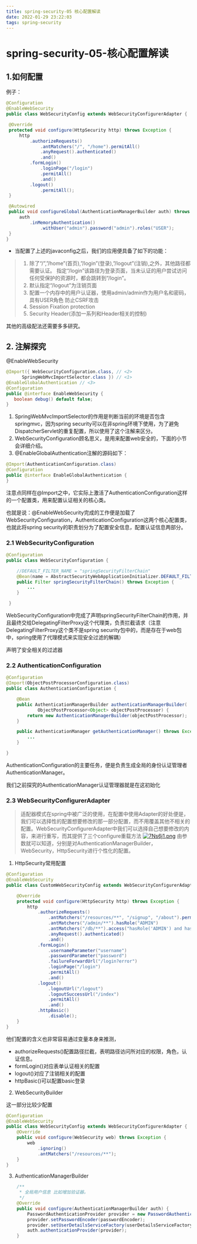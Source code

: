 ```yaml
---
title: spring-security-05 核心配置解读 
date: 2022-01-29 23:22:03
tags: spring-security
---  
```

 # spring-security-05-核心配置解读 
 

 ## 1.如何配置   

 例子：
 ```java
 @Configuration
@EnableWebSecurity
public class WebSecurityConfig extends WebSecurityConfigurerAdapter {

  @Override
  protected void configure(HttpSecurity http) throws Exception {
      http
          .authorizeRequests()
              .antMatchers("/", "/home").permitAll()
              .anyRequest().authenticated()
              .and()
          .formLogin()
              .loginPage("/login")
              .permitAll()
              .and()
          .logout()
              .permitAll();
  }

  @Autowired
  public void configureGlobal(AuthenticationManagerBuilder auth) throws Exception {
      auth
          .inMemoryAuthentication()
              .withUser("admin").password("admin").roles("USER");
  }
}
 ```

- 当配置了上述的javaconfig之后，我们的应用便具备了如下的功能：
>1. 除了“/”,”/home”(首页),”/login”(登录),”/logout”(注销),之外，其他路径都需要认证。
指定“/login”该路径为登录页面，当未认证的用户尝试访问任何受保护的资源时，都会跳转到“/login”。
>2. 默认指定“/logout”为注销页面
>3. 配置一个内存中的用户认证器，使用admin/admin作为用户名和密码，具有USER角色
防止CSRF攻击
>4. Session Fixation protection
>5. Security Header(添加一系列和Header相关的控制)

其他的高级配法还需要多多研究。

## 2. 注解探究

@EnableWebSecurity
```java
@Import({ WebSecurityConfiguration.class, // <2>
      SpringWebMvcImportSelector.class }) // <1>
@EnableGlobalAuthentication // <3>
@Configuration
public @interface EnableWebSecurity {
   boolean debug() default false;
}
```
1. SpringWebMvcImportSelector的作用是判断当前的环境是否包含springmvc，因为spring security可以在非spring环境下使用，为了避免DispatcherServlet的重复配置，所以使用了这个注解来区分。
2. WebSecurityConfiguration顾名思义，是用来配置web安全的，下面的小节会详细介绍。
3. @EnableGlobalAuthentication注解的源码如下：

```java
@Import(AuthenticationConfiguration.class)
@Configuration
public @interface EnableGlobalAuthentication {
}
```

注意点同样在@Import之中，它实际上激活了AuthenticationConfiguration这样的一个配置类，用来配置认证相关的核心类。

也就是说：@EnableWebSecurity完成的工作便是加载了WebSecurityConfiguration，AuthenticationConfiguration这两个核心配置类，也就此将spring security的职责划分为了配置安全信息，配置认证信息两部分。

### 2.1 WebSecurityConfiguration
```java
@Configuration
public class WebSecurityConfiguration {

	//DEFAULT_FILTER_NAME = "springSecurityFilterChain"
	@Bean(name = AbstractSecurityWebApplicationInitializer.DEFAULT_FILTER_NAME)
    public Filter springSecurityFilterChain() throws Exception {
    	...
    }

 }
```
WebSecurityConfiguration中完成了声明springSecurityFilterChain的作用，并且最终交给DelegatingFilterProxy这个代理类，负责拦截请求（注意DelegatingFilterProxy这个类不是spring security包中的，而是存在于web包中，spring使用了代理模式来实现安全过滤的解耦）

声明了安全相关的过滤器

### 2.2 AuthenticationConfiguration

```java
@Configuration
@Import(ObjectPostProcessorConfiguration.class)
public class AuthenticationConfiguration {

  	@Bean
	public AuthenticationManagerBuilder authenticationManagerBuilder(
			ObjectPostProcessor<Object> objectPostProcessor) {
		return new AuthenticationManagerBuilder(objectPostProcessor);
	}

  	public AuthenticationManager getAuthenticationManager() throws Exception {
    	...
    }

}
```
AuthenticationConfiguration的主要任务，便是负责生成全局的身份认证管理者AuthenticationManager。

我们之前探究的AuthenticationManager认证管理器就是在这初始化

### 2.3 WebSecurityConfigurerAdapter
>适配器模式在spring中被广泛的使用，在配置中使用Adapter的好处便是，我们可以选择性的配置想要修改的那一部分配置，而不用覆盖其他不相关的配置。WebSecurityConfigurerAdapter中我们可以选择自己想要修改的内容，来进行重写，而其提供了三个configure重载方法
[![7Ns6j1.png](https://s4.ax1x.com/2022/01/16/7Ns6j1.png)](https://imgtu.com/i/7Ns6j1)
由参数就可以知道，分别是对AuthenticationManagerBuilder，WebSecurity，HttpSecurity进行个性化的配置。

1. HttpSecurity常用配置

```java
@Configuration
@EnableWebSecurity
public class CustomWebSecurityConfig extends WebSecurityConfigurerAdapter {

    @Override
    protected void configure(HttpSecurity http) throws Exception {
        http
            .authorizeRequests()
                .antMatchers("/resources/**", "/signup", "/about").permitAll()
                .antMatchers("/admin/**").hasRole("ADMIN")
                .antMatchers("/db/**").access("hasRole('ADMIN') and hasRole('DBA')")
                .anyRequest().authenticated()
                .and()
            .formLogin()
                .usernameParameter("username")
                .passwordParameter("password")
                .failureForwardUrl("/login?error")
                .loginPage("/login")
                .permitAll()
                .and()
            .logout()
                .logoutUrl("/logout")
                .logoutSuccessUrl("/index")
                .permitAll()
                .and()
            .httpBasic()
                .disable();
    }
}
```

他们配置的含义也非常容易通过变量本身来推测，
- authorizeRequests()配置路径拦截，表明路径访问所对应的权限，角色，认证信息。
- formLogin()对应表单认证相关的配置
- logout()对应了注销相关的配置
- httpBasic()可以配置basic登录

2. WebSecurityBuilder

这一部分比较少配置
```java
@Configuration
@EnableWebSecurity
public class WebSecurityConfig extends WebSecurityConfigurerAdapter {
    @Override
    public void configure(WebSecurity web) throws Exception {
        web
            .ignoring()
            .antMatchers("/resources/**");
    }
}
```

3. AuthenticationManagerBuilder

```java
	/**
	 * 全局用户信息 比如增加验证器。
	 */
	@Override
	public void configure(AuthenticationManagerBuilder auth) {
		PasswordAuthenticationProvider provider = new PasswordAuthenticationProvider();
		provider.setPasswordEncoder(passwordEncoder);
		provider.setUserDetailsServiceFactory(userDetailsServiceFactory);
		auth.authenticationProvider(provider);
	}
```
